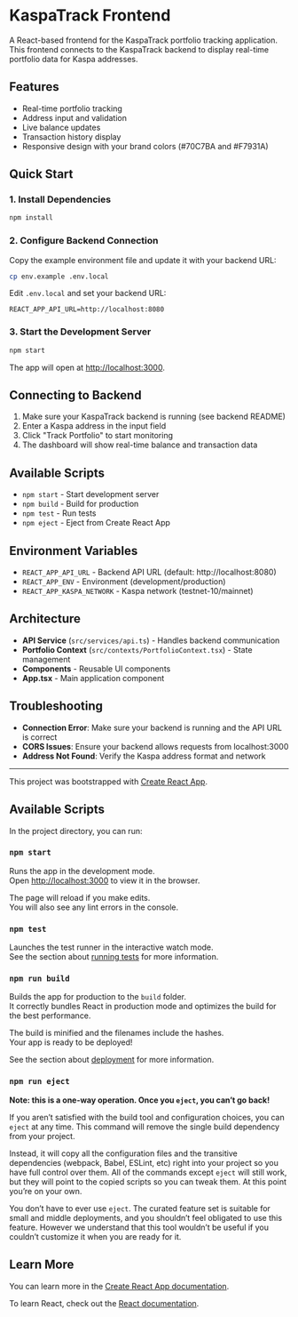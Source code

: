# KaspaTrack Frontend

A React-based frontend for the KaspaTrack portfolio tracking application. This frontend connects to the KaspaTrack backend to display real-time portfolio data for Kaspa addresses.

## Features

- Real-time portfolio tracking
- Address input and validation
- Live balance updates
- Transaction history display
- Responsive design with your brand colors (#70C7BA and #F7931A)

## Quick Start

### 1. Install Dependencies
```bash
npm install
```

### 2. Configure Backend Connection
Copy the example environment file and update it with your backend URL:

```bash
cp env.example .env.local
```

Edit `.env.local` and set your backend URL:
```
REACT_APP_API_URL=http://localhost:8080
```

### 3. Start the Development Server
```bash
npm start
```

The app will open at [http://localhost:3000](http://localhost:3000).

## Connecting to Backend

1. Make sure your KaspaTrack backend is running (see backend README)
2. Enter a Kaspa address in the input field
3. Click "Track Portfolio" to start monitoring
4. The dashboard will show real-time balance and transaction data

## Available Scripts

- `npm start` - Start development server
- `npm build` - Build for production
- `npm test` - Run tests
- `npm eject` - Eject from Create React App

## Environment Variables

- `REACT_APP_API_URL` - Backend API URL (default: http://localhost:8080)
- `REACT_APP_ENV` - Environment (development/production)
- `REACT_APP_KASPA_NETWORK` - Kaspa network (testnet-10/mainnet)

## Architecture

- **API Service** (`src/services/api.ts`) - Handles backend communication
- **Portfolio Context** (`src/contexts/PortfolioContext.tsx`) - State management
- **Components** - Reusable UI components
- **App.tsx** - Main application component

## Troubleshooting

- **Connection Error**: Make sure your backend is running and the API URL is correct
- **CORS Issues**: Ensure your backend allows requests from localhost:3000
- **Address Not Found**: Verify the Kaspa address format and network

---

This project was bootstrapped with [Create React App](https://github.com/facebook/create-react-app).

## Available Scripts

In the project directory, you can run:

### `npm start`

Runs the app in the development mode.\
Open [http://localhost:3000](http://localhost:3000) to view it in the browser.

The page will reload if you make edits.\
You will also see any lint errors in the console.

### `npm test`

Launches the test runner in the interactive watch mode.\
See the section about [running tests](https://facebook.github.io/create-react-app/docs/running-tests) for more information.

### `npm run build`

Builds the app for production to the `build` folder.\
It correctly bundles React in production mode and optimizes the build for the best performance.

The build is minified and the filenames include the hashes.\
Your app is ready to be deployed!

See the section about [deployment](https://facebook.github.io/create-react-app/docs/deployment) for more information.

### `npm run eject`

**Note: this is a one-way operation. Once you `eject`, you can’t go back!**

If you aren’t satisfied with the build tool and configuration choices, you can `eject` at any time. This command will remove the single build dependency from your project.

Instead, it will copy all the configuration files and the transitive dependencies (webpack, Babel, ESLint, etc) right into your project so you have full control over them. All of the commands except `eject` will still work, but they will point to the copied scripts so you can tweak them. At this point you’re on your own.

You don’t have to ever use `eject`. The curated feature set is suitable for small and middle deployments, and you shouldn’t feel obligated to use this feature. However we understand that this tool wouldn’t be useful if you couldn’t customize it when you are ready for it.

## Learn More

You can learn more in the [Create React App documentation](https://facebook.github.io/create-react-app/docs/getting-started).

To learn React, check out the [React documentation](https://reactjs.org/).
